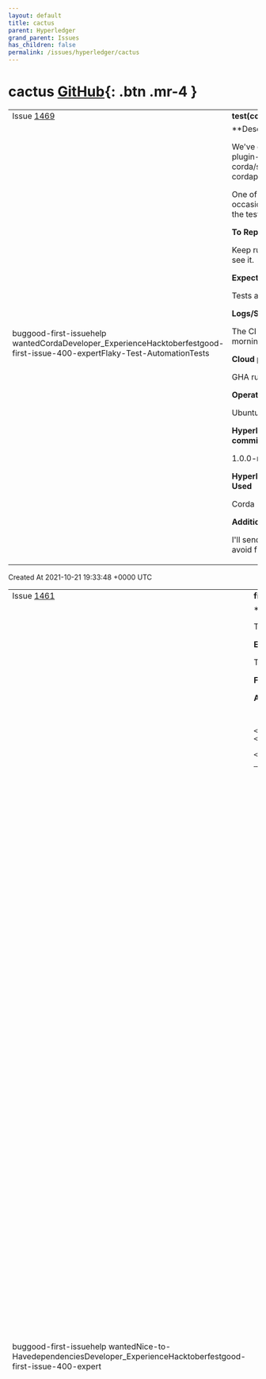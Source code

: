 ```yaml
---
layout: default
title: cactus
parent: Hyperledger
grand_parent: Issues
has_children: false
permalink: /issues/hyperledger/cactus
---
```


# cactus <span class="fs-3 right-align">[GitHub](https://github.com/hyperledger/cactus){: .btn .mr-4 }</span>


<div>
    <table>
        <tr>
            <td>
                Issue <a href="https://github.com/hyperledger/cactus/issues/1469" class=".btn">1469</a>
            </td>
            <td>
                <b>
                    test(connector-corda): fix flaky v4.8 test
                </b>
            </td>
        </tr>
        <tr>
            <td>
                <span class="chip">bug</span><span class="chip">good-first-issue</span><span class="chip">help wanted</span><span class="chip">Corda</span><span class="chip">Developer_Experience</span><span class="chip">Hacktoberfest</span><span class="chip">good-first-issue-400-expert</span><span class="chip">Flaky-Test-Automation</span><span class="chip">Tests</span>
            </td>
            <td>
                **Describe the bug**

We've got a flaky one at:
packages/cactus-plugin-ledger-connector-corda/src/test/typescript/integration/deploy-cordapp-jars-to-nodes-v4.8.test.ts

One of the corda nodes within the container occasionally don't boot up (hangs and then the test waits for an hour before giving up).

**To Reproduce**

Keep running the test and eventually you'll see it.

**Expected behavior**

Tests are stable, not flaky.

**Logs/Stack traces**

The CI logs from the GHA runner as of this morning:
[logs_10155.zip](https://github.com/hyperledger/cactus/files/7392356/logs_10155.zip)

**Cloud provider or hardware configuration:**

GHA runner

**Operating system name, version, build:**

Ubuntu 20.04

**Hyperledger Cactus release version or commit (git rev-parse --short HEAD):**

1.0.0-rc.1

**Hyperledger Cactus Plugins/Connectors Used**

Corda

**Additional context**

I'll send a separate PR that skips this test to avoid flakiness in the meantime.
            </td>
        </tr>
    </table>
    <div class="right-align">
        Created At 2021-10-21 19:33:48 +0000 UTC
    </div>
</div>

<div>
    <table>
        <tr>
            <td>
                Issue <a href="https://github.com/hyperledger/cactus/issues/1461" class=".btn">1461</a>
            </td>
            <td>
                <b>
                    fix(key-converter): Files needs to migrated from Tape to Jest
                </b>
            </td>
        </tr>
        <tr>
            <td>
                <span class="chip">bug</span><span class="chip">good-first-issue</span><span class="chip">help wanted</span><span class="chip">Nice-to-Have</span><span class="chip">dependencies</span><span class="chip">Developer_Experience</span><span class="chip">Hacktoberfest</span><span class="chip">good-first-issue-400-expert</span>
            </td>
            <td>
                **Describe the bug**

Test file, key-converter, has multiple methods that are being skipped. 

**Expected behavior**

The test file should be able to run without it's methods having to be skipped.

**File Path:** packages/cactus-common/src/test/typescript/unit/key-converter.test.ts

**After Correction**
Migrate file from Tape to Jest.

            </td>
        </tr>
    </table>
    <div class="right-align">
        Created At 2021-10-18 15:33:29 +0000 UTC
    </div>
</div>

<div>
    <table>
        <tr>
            <td>
                Issue <a href="https://github.com/hyperledger/cactus/issues/1386" class=".btn">1386</a>
            </td>
            <td>
                <b>
                    test(connector-besu): fix missing multi-party all-in-one ledger image caching
                </b>
            </td>
        </tr>
        <tr>
            <td>
                <span class="chip">bug</span><span class="chip">good-first-issue</span><span class="chip">help wanted</span><span class="chip">Nice-to-Have</span><span class="chip">dependencies</span><span class="chip">Developer_Experience</span><span class="chip">Performance</span><span class="chip">Hacktoberfest</span><span class="chip">good-first-issue-400-expert</span>
            </td>
            <td>
                > This is marked as a good first issue because mostly you just need to be experienced in containerization, not necessarily the core of the Cactus code nor distributed ledgers. Do bear in mind that it is level 400 though so it's not exactly easy unless you have significant experience with containers.

**Describe the bug**

The  multi-party all-in-one ledger image for Besu tests does not cache the images it downloads from DockerHub, meaning that every time the tests run it pulls all the images again and this has been leading to rate limiting errors that make the CI flaky (once again)

**To Reproduce**

Run a lot of tests for a lot of PRs all at once and in a few hours you will have exhausted the DockerHub rate limit and all the tests will start failing for the next 6-12 hours until the rate limit cools off.

**Expected behavior**

Tests are stable, DockerHub rate limits are not at risk of being hit at any time regardless of how many tests we run in parallel. 

Either the AIO besu multi-party image caches a set of pinned versions of all the images it uses (e.g. fetches from dockerhub) at image **build** time so that by the time the CI pulls up the container for the tests, it only needs to download the one big image from ghcr.io instead of dockerhub (the former does not have rate limits - yet)

Relevant Dockerfile:
`tools/docker/besu-multi-party-all-in-one/Dockerfile`

**Logs/Stack traces**

N/A

**Screenshots**

N/A

**Cloud provider or hardware configuration:**

GH managed action runners

**Operating system name, version, build:**

Ubuntu 20.04

**Hyperledger Cactus release version or commit (git rev-parse --short HEAD):**

0.9.0 / 0.10.0

**Hyperledger Cactus Plugins/Connectors Used**

Besu

**Additional context**

The AIO besu multi-party image caches a set of pinned versions of all the images it uses

Relevant Dockerfile:
`tools/docker/besu-multi-party-all-in-one/Dockerfile`
            </td>
        </tr>
    </table>
    <div class="right-align">
        Created At 2021-09-28 00:52:43 +0000 UTC
    </div>
</div>

